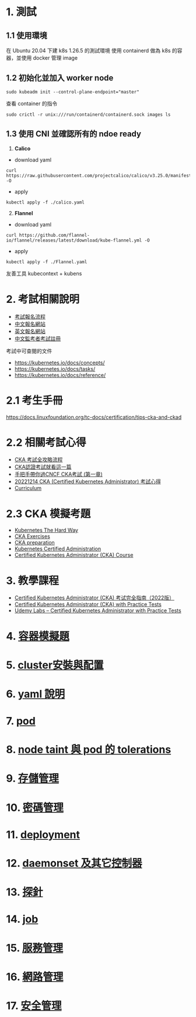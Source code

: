 # 1. 測試

## 1.1 使用環境
在 Ubuntu 20.04 下建 k8s 1.26.5 的測試環境 
使用 containerd 做為 k8s 的容器，並使用 docker 管理 image

## 1.2 初始化並加入 worker node
```shell
sudo kubeadm init --control-plane-endpoint="master"
```

查看 container 的指令
```shell
sudo crictl -r unix:///run/containerd/containerd.sock images ls
```


## 1.3 使用 CNI 並確認所有的 ndoe ready

1. **Calico**
* download yaml
```
curl https://raw.githubusercontent.com/projectcalico/calico/v3.25.0/manifests/calico.yaml -O
```
* apply
```
kubectl apply -f ./calico.yaml
```

2. **Flannel**
* download yaml
```
curl https://github.com/flannel-io/flannel/releases/latest/download/kube-flannel.yml -O
```
* apply
```
kubectl apply -f ./Flannel.yaml
```

友善工具
kubecontext + kubens

# 2. 考試相關說明

* [考試報名流程](https://blog.51cto.com/u_7075695/3175461)
* [中文報名網站](https://training.linuxfoundation.cn/)
* [英文報名網站](https://trainingportal.linuxfoundation.org)
* [中文監考者考試註冊](https://trainingportal.linuxfoundation.org/courses/certified-kubernetes-administrator-china-exam-cka-cn)

考試中可查閱的文件
* https://kubernetes.io/docs/concepts/
* https://kubernetes.io/docs/tasks/
* https://kubernetes.io/docs/reference/

# 2.1 考生手冊
https://docs.linuxfoundation.org/tc-docs/certification/tips-cka-and-ckad

# 2.2 相關考試心得

* [CKA 考試全攻略流程](https://medium.com/@app0/cka-%E8%80%83%E8%A9%A6%E5%85%A8%E6%94%BB%E7%95%A5%E6%B5%81%E7%A8%8B-3a28d1b73eea)
* [CKA認證考試就看這一篇](https://blog.csdn.net/mianbaojiayou/article/details/122449874)
* [手把手帶你過CNCF CKA考試 (第一章)](./handTohandCKA_first.md)
* [20221214 CKA (Certified Kubernetes Administrator) 考試心得](https://ithelp.ithome.com.tw/articles/10310401)
* [Curriculum](https://github.com/cncf/curriculum/tree/master)

# 2.3 CKA 模擬考題

* [Kubernetes The Hard Way](https://github.com/kelseyhightower/kubernetes-the-hard-way)
* [CKA Exercises](https://github.com/chadmcrowell/CKA-Exercises/blob/main/README.md)
* [CKA preparation](https://github.com/alijahnas/CKA-practice-exercises/tree/CKA-v1.23)
* [Kubernetes Certified Administration](https://github.com/walidshaari/Kubernetes-Certified-Administrator)
* [Certified Kubernetes Administrator (CKA) Course](https://github.com/kodekloudhub/certified-kubernetes-administrator-course)

# 3. 教學課程

* [Certified Kubernetes Administrator (CKA) 考试完全指南（2022版）](https://www.udemy.com/course/k8s-chinese/)
* [Certified Kubernetes Administrator (CKA) with Practice Tests](https://www.udemy.com/course/certified-kubernetes-administrator-with-practice-tests/)
* [Udemy Labs – Certified Kubernetes Administrator with Practice Tests](https://kodekloud.com/courses/labs-certified-kubernetes-administrator-with-practice-tests/?utm_source=udemy&utm_medium=labs&utm_campaign=kubernetes)


# 4. [容器模擬題](./container_test.md)
# 5. [cluster安裝與配置](./cluster_deployAndConfig.md)
# 6. [yaml 說明](./yaml.md)
# 7. [pod](./pod.md)
# 8. [node taint 與 pod 的 tolerations](./taint_and_tolerations.md)
# 9. [存儲管理](./storage.md)
# 10. [密碼管理](./security.md)
# 11. [deployment](./deployment.md)
# 12. [daemonset 及其它控制器](./daemontsetAndController.md)
# 13. [探針](./liveness.md)
# 14. [job](job.md)
# 15. [服務管理](./service.md)
# 16. [網路管理](./networking.md)
# 17. [安全管理](./role.md)